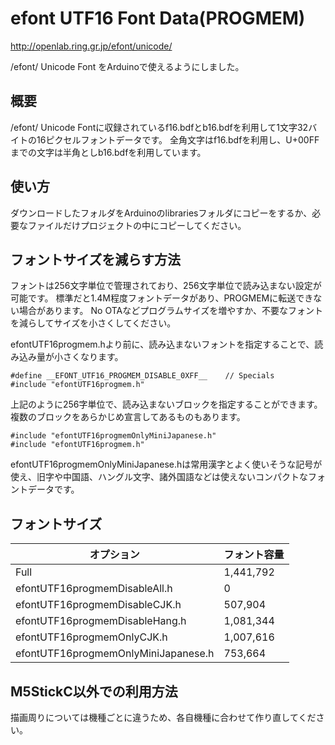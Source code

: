 # efont UTF16 Font Data(PROGMEM)

http://openlab.ring.gr.jp/efont/unicode/

/efont/ Unicode Font をArduinoで使えるようにしました。

## 概要

/efont/ Unicode Fontに収録されているf16.bdfとb16.bdfを利用して1文字32バイトの16ピクセルフォントデータです。
全角文字はf16.bdfを利用し、U+00FFまでの文字は半角としb16.bdfを利用しています。

## 使い方

ダウンロードしたフォルダをArduinoのlibrariesフォルダにコピーをするか、必要なファイルだけプロジェクトの中にコピーしてください。

## フォントサイズを減らす方法

フォントは256文字単位で管理されており、256文字単位で読み込まない設定が可能です。
標準だと1.4M程度フォントデータがあり、PROGMEMに転送できない場合があります。
No OTAなどプログラムサイズを増やすか、不要なフォントを減らしてサイズを小さくしてください。

efontUTF16progmem.hより前に、読み込まないフォントを指定することで、読み込み量が小さくなります。


```
#define __EFONT_UTF16_PROGMEM_DISABLE_0XFF__    // Specials
#include "efontUTF16progmem.h"
```

上記のように256字単位で、読み込まないブロックを指定することができます。
複数のブロックをあらかじめ宣言してあるものもあります。

```
#include "efontUTF16progmemOnlyMiniJapanese.h"
#include "efontUTF16progmem.h"
```

efontUTF16progmemOnlyMiniJapanese.hは常用漢字とよく使いそうな記号が使え、旧字や中国語、ハングル文字、諸外国語などは使えないコンパクトなフォントデータです。

## フォントサイズ

| オプション                          | フォント容量 |
|-------------------------------------|--------------|
| Full                                | 1,441,792    |
| efontUTF16progmemDisableAll.h       | 0            |
| efontUTF16progmemDisableCJK.h       | 507,904      |
| efontUTF16progmemDisableHang.h      | 1,081,344    |
| efontUTF16progmemOnlyCJK.h          | 1,007,616    |
| efontUTF16progmemOnlyMiniJapanese.h | 753,664      |

## M5StickC以外での利用方法

描画周りについては機種ごとに違うため、各自機種に合わせて作り直してください。
